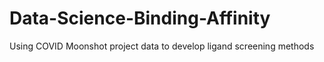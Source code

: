 # Data-Science-Binding-Affinity
Using COVID Moonshot project data to develop ligand screening methods
